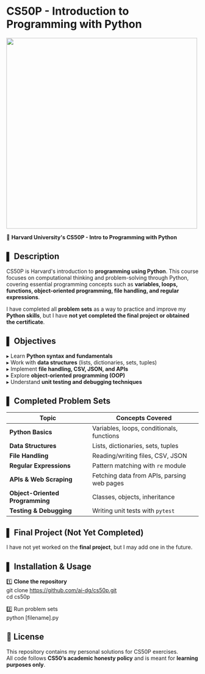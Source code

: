 # CS50P - Introduction to Programming with Python

<img src="https://github.com/user-attachments/assets/768dedb5-5a4c-4517-b967-d00b6409c2b9" width="500">

📌 **Harvard University's CS50P - Intro to Programming with Python**  

## ▌ Description
CS50P is Harvard's introduction to **programming using Python**. This course focuses on computational thinking and problem-solving through Python, covering essential programming concepts such as **variables, loops, functions, object-oriented programming, file handling, and regular expressions**.  

I have completed all **problem sets** as a way to practice and improve my **Python skills**, but I have **not yet completed the final project or obtained the certificate**.

## ▌ Objectives
▸ Learn **Python syntax and fundamentals**  
▸ Work with **data structures** (lists, dictionaries, sets, tuples)  
▸ Implement **file handling, CSV, JSON, and APIs**  
▸ Explore **object-oriented programming (OOP)**  
▸ Understand **unit testing and debugging techniques**  

## ▌ Completed Problem Sets
| Topic | Concepts Covered |
|------------------|----------------|
| **Python Basics** | Variables, loops, conditionals, functions |
| **Data Structures** | Lists, dictionaries, sets, tuples |
| **File Handling** | Reading/writing files, CSV, JSON |
| **Regular Expressions** | Pattern matching with `re` module |
| **APIs & Web Scraping** | Fetching data from APIs, parsing web pages |
| **Object-Oriented Programming** | Classes, objects, inheritance |
| **Testing & Debugging** | Writing unit tests with `pytest` |

## ▌ Final Project (Not Yet Completed)
I have not yet worked on the **final project**, but I may add one in the future.  

## ▌ Installation & Usage
1️⃣ **Clone the repository**  
git clone https://github.com/ai-dg/cs50p.git  
cd cs50p  

2️⃣ Run problem sets  
python [filename].py  

## 📜 License
This repository contains my personal solutions for CS50P exercises.  
All code follows **CS50’s academic honesty policy** and is meant for **learning purposes only**.  
